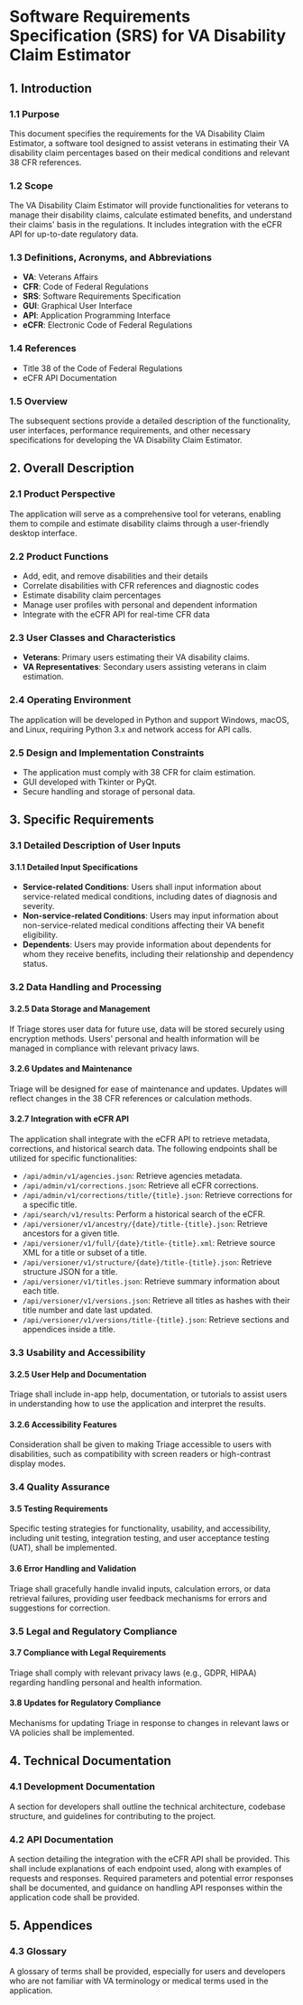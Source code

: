 # Software Requirements Specification (SRS) for VA Disability Claim Estimator

## 1. Introduction

### 1.1 Purpose
This document specifies the requirements for the VA Disability Claim Estimator, a software tool designed to assist veterans in estimating their VA disability claim percentages based on their medical conditions and relevant 38 CFR references.

### 1.2 Scope
The VA Disability Claim Estimator will provide functionalities for veterans to manage their disability claims, calculate estimated benefits, and understand their claims' basis in the regulations. It includes integration with the eCFR API for up-to-date regulatory data.

### 1.3 Definitions, Acronyms, and Abbreviations
- **VA**: Veterans Affairs
- **CFR**: Code of Federal Regulations
- **SRS**: Software Requirements Specification
- **GUI**: Graphical User Interface
- **API**: Application Programming Interface
- **eCFR**: Electronic Code of Federal Regulations

### 1.4 References
- Title 38 of the Code of Federal Regulations
- eCFR API Documentation

### 1.5 Overview
The subsequent sections provide a detailed description of the functionality, user interfaces, performance requirements, and other necessary specifications for developing the VA Disability Claim Estimator.

## 2. Overall Description

### 2.1 Product Perspective
The application will serve as a comprehensive tool for veterans, enabling them to compile and estimate disability claims through a user-friendly desktop interface.

### 2.2 Product Functions
- Add, edit, and remove disabilities and their details
- Correlate disabilities with CFR references and diagnostic codes
- Estimate disability claim percentages
- Manage user profiles with personal and dependent information
- Integrate with the eCFR API for real-time CFR data

### 2.3 User Classes and Characteristics
- **Veterans**: Primary users estimating their VA disability claims.
- **VA Representatives**: Secondary users assisting veterans in claim estimation.

### 2.4 Operating Environment
The application will be developed in Python and support Windows, macOS, and Linux, requiring Python 3.x and network access for API calls.

### 2.5 Design and Implementation Constraints
- The application must comply with 38 CFR for claim estimation.
- GUI developed with Tkinter or PyQt.
- Secure handling and storage of personal data.

## 3. Specific Requirements

### 3.1 Detailed Description of User Inputs
#### 3.1.1 Detailed Input Specifications
- **Service-related Conditions**: Users shall input information about service-related medical conditions, including dates of diagnosis and severity.
- **Non-service-related Conditions**: Users may input information about non-service-related medical conditions affecting their VA benefit eligibility.
- **Dependents**: Users may provide information about dependents for whom they receive benefits, including their relationship and dependency status.

### 3.2 Data Handling and Processing
#### 3.2.5 Data Storage and Management
If Triage stores user data for future use, data will be stored securely using encryption methods. Users' personal and health information will be managed in compliance with relevant privacy laws.

#### 3.2.6 Updates and Maintenance
Triage will be designed for ease of maintenance and updates. Updates will reflect changes in the 38 CFR references or calculation methods.

#### 3.2.7 Integration with eCFR API
The application shall integrate with the eCFR API to retrieve metadata, corrections, and historical search data. The following endpoints shall be utilized for specific functionalities:
- `/api/admin/v1/agencies.json`: Retrieve agencies metadata.
- `/api/admin/v1/corrections.json`: Retrieve all eCFR corrections.
- `/api/admin/v1/corrections/title/{title}.json`: Retrieve corrections for a specific title.
- `/api/search/v1/results`: Perform a historical search of the eCFR.
- `/api/versioner/v1/ancestry/{date}/title-{title}.json`: Retrieve ancestors for a given title.
- `/api/versioner/v1/full/{date}/title-{title}.xml`: Retrieve source XML for a title or subset of a title.
- `/api/versioner/v1/structure/{date}/title-{title}.json`: Retrieve structure JSON for a title.
- `/api/versioner/v1/titles.json`: Retrieve summary information about each title.
- `/api/versioner/v1/versions.json`: Retrieve all titles as hashes with their title number and date last updated.
- `/api/versioner/v1/versions/title-{title}.json`: Retrieve sections and appendices inside a title.

### 3.3 Usability and Accessibility
#### 3.2.5 User Help and Documentation
Triage shall include in-app help, documentation, or tutorials to assist users in understanding how to use the application and interpret the results.

#### 3.2.6 Accessibility Features
Consideration shall be given to making Triage accessible to users with disabilities, such as compatibility with screen readers or high-contrast display modes.

### 3.4 Quality Assurance
#### 3.5 Testing Requirements
Specific testing strategies for functionality, usability, and accessibility, including unit testing, integration testing, and user acceptance testing (UAT), shall be implemented.

#### 3.6 Error Handling and Validation
Triage shall gracefully handle invalid inputs, calculation errors, or data retrieval failures, providing user feedback mechanisms for errors and suggestions for correction.

### 3.5 Legal and Regulatory Compliance
#### 3.7 Compliance with Legal Requirements
Triage shall comply with relevant privacy laws (e.g., GDPR, HIPAA) regarding handling personal and health information.

#### 3.8 Updates for Regulatory Compliance
Mechanisms for updating Triage in response to changes in relevant laws or VA policies shall be implemented.

## 4. Technical Documentation
### 4.1 Development Documentation
A section for developers shall outline the technical architecture, codebase structure, and guidelines for contributing to the project.

### 4.2 API Documentation
A section detailing the integration with the eCFR API shall be provided. This shall include explanations of each endpoint used, along with examples of requests and responses. Required parameters and potential error responses shall be documented, and guidance on handling API responses within the application code shall be provided.

## 5. Appendices
### 4.3 Glossary
A glossary of terms shall be provided, especially for users and developers who are not familiar with VA terminology or medical terms used in the application.
